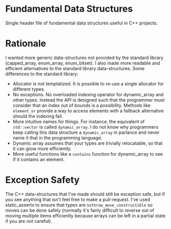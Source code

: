 # Fundamental Data Structures
Single header file of fundamental data structures useful in C++ projects. 

# Rationale

I wanted more generic data-structures not provided by the standard library (capped_array, enum_array, enum_bitset). I also made more readable and efficient alternatives to the standard library data-structures. Some differences to the standard library:

- Allocator is not templatized. It is possible to re-use a single allocator for different types.
- No exceptions. No overloaded indexing operator for dynamic_array and other types. Instead the API is designed such that the programmer must consider that an index out of bounds is a possibility. Methods like `element_or` provide a way to access elements with a fallback alternative should the indexing fail. 
- More intuitive names for things. For instance, the equivalent of `std::vector` is called `dynamic_array`. I do not know why programmers keep calling this data structure a `dynamic_array` in parlance and never name it that in the programming language.
- Dynamic array assumes that your types are trivially relocatable, so that it can grow more efficiently. 
- More useful functions like a `contains` function for dynamic_array to see if it contains an element. 

# Exception Safety

The C++ data-structures that I've made should still be exception safe, but if you see anything that isn't feel free to make a pull-request. I've used static_asserts to ensure that types are `nothrow_move_constructible` so moves can be done safely (normally it's fairly difficult to reverse out of moving multiple items efficiently because arrays can be left in a partial state if you are not careful). 

